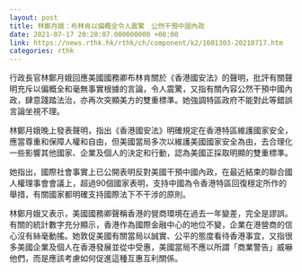 ```yaml
---
layout: post
title: 林鄭月娥：布林肯以偏概全令人震驚　公然干預中國內政
date: 2021-07-17 20:20:07.000000000 +08:00
link: https://news.rthk.hk/rthk/ch/component/k2/1601303-20210717.htm
categories: rthk
---
```


行政長官林鄭月娥回應美國國務卿布林肯關於《香港國安法》的聲明，批評有關聲明充斥以偏概全和毫無事實根據的言論，令人震驚，又指有關內容公然干預中國內政，肆意踐踏法治，亦再次突顯美方的雙重標準。她強調特區政府不能對此等錯誤言論坐視不理。

林鄭月娥晚上發表聲明，指出《香港國安法》明確規定在香港特區維護國家安全，應當尊重和保障人權和自由，但美國當局多次以維護美國國家安全為由，去合理化一些影響其他國家、企業及個人的決定和行動，認為美國正採取明顯的雙重標準。

她指出，國際社會事實上已公開表明反對美國干預中國內政，在最近結束的聯合國人權理事會會議上，超過90個國家表明，支持中國為令香港特區回復穩定所作的舉措，有關國家都明確支持國際法下不干涉的原則。

林鄭月娥又表示，美國國務卿聲稱香港的營商環境在過去一年變差，完全是謬誤。有關的統計數字充分顯示，香港作為國際金融中心的地位不變，企業在港營商的信心沒有絲毫動搖。她敦促美國有關當局以誠實、公平的態度看待香港事宜，又指很多美國企業及個人在香港發展並從中受惠，美國當局不應以所謂「商業警告」威嚇他們，而是應該考慮如何促進這種互惠互利關係。
